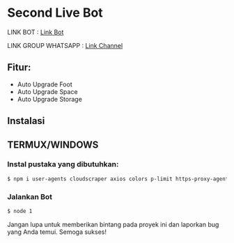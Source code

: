 # Second Live Bot

LINK BOT : [Link Bot](https://t.me/Secondlive_bot/app?startapp=ev26xbzo)

LINK GROUP WHATSAPP : [Link Channel](https://chat.whatsapp.com/CjQzJWliYKOBDE20tf1qqp)


## Fitur:
- Auto Upgrade Foot 	 
- Auto Upgrade Space 	 
- Auto Upgrade Storage	 

## Instalasi

## TERMUX/WINDOWS
### Instal pustaka yang dibutuhkan:
```bash
$ npm i user-agents cloudscraper axios colors p-limit https-proxy-agent socks-proxy-agent crypto ws
```
### Jalankan Bot   
```bash
$ node 1
```
Jangan lupa untuk memberikan bintang pada proyek ini dan laporkan bug yang Anda temui. Semoga sukses!
